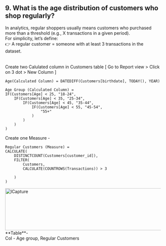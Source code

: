 ## 9. What is the age distribution of customers who shop regularly?
In analytics, regular shoppers usually means customers who purchased more than a threshold (e.g., X transactions in a given period).
<br>
For simplicity, let’s define:<br>
👉 A regular customer = someone with at least 3 transactions in the dataset.
<br>
<br>
<br>
Create two Calulated column in Customers table [ Go to Report view > Click on 3 dot > New Column ]<br>
```
Age(Calculated Column) = DATEDIFF(Customers[birthdate], TODAY(), YEAR)
```
```
Age Group (Calculated Column) = 
IF(Customers[Age] < 25, "18-24",
    IF(Customers[Age] < 35, "25-34",
        IF(Customers[Age] < 45, "35-44",
            IF(Customers[Age] < 55, "45-54",
                "55+"
            )
        )
    )
)
```
Create one Measure - <br>
```
Regular Customers (Measure) = 
CALCULATE(
    DISTINCTCOUNT(Customers[customer_id]),
    FILTER(
        Customers,
        CALCULATE(COUNTROWS(Transactions)) > 3

    )
)
```
<img width="596" height="136" alt="lCapture" src="https://github.com/user-attachments/assets/87d3b919-9fdf-4393-a56a-0d636d472359" />
<br>
**Table**- <br>
Col - Age group, Regular Customers
